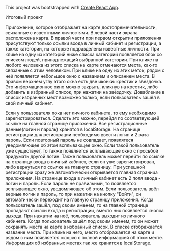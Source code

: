 This project was bootstrapped with [Create React App](https://github.com/facebookincubator/create-react-app).

Итоговый проект

Приложение, которое отображает на карте достопремечательности, связанные с известными личностями.
В левой части экрана расположена карта. 
В правой части при первом открытии приложения присутствуют только ссылки входа в личный кабинет и регистрации, а также категории, на которые подразделены известные личности.
При клике на одну из категорий ниже списка категорий появляется блок со списком людей, принадлежащий выбранной категории.
При клике на любого человека из этого списка на карте отмечаются места, как-то связанные с этим человеком.
При клике на одну из этих меток, рядом с ней появляется небольшое окно с названием и описанием места. В правом верхнем углу этого окна есть две иконки: крестик и звездочка. Это информационное окно можно закрыть, кликнув на крестик, либо добавить в избранный список, при нажатии на звёздочку. Довабление в список избранных мест возможно только, если пользователь зашёл в свой личный кабинет.

Если у пользователя пока нет личного кабинета, то ему необходимо зарегистрироваться. Сделоть это можно, перейдя по соответвующей ссылке на главной странице приложения. Все регистрационные данные(логин и пароль) хранятся в localStorage.
На странице регистрации для регистрации необходимо ввести логин и 2 раза пароль. Если повторный пароль не совпадает, появлятеся уведомляющее об этом всплывающее окно. Если такой пользователь уже существует, то также появляется всплывающее окно с просьбой придумать другой логин. Также пользователь может перейти по ссылке на страницу входа в личный кабинет, если он уже зарегистрирован, либо вернуться по ссылке на главную страницу. При успешной регистрации сразу же автоматически открывается главная страница приложения.
На странице входа в личный кабинет есть 2 поля ввода - логин и пароль. Если пароль не правильный, то появляется всплывающее окно, уведомляющее об этом. Если пользователь ввёл верные логин и пароль, то при нажатии на кнопку "Войти", он автоматически переходит на главную страницу приложения.
Когда пользователь зашёл, под своим именем, то на главной странице пропадают ссылки входа и регистрации, вместо них появляется кнопка выхода. При нажатии на неё, пользователь выходит из личного кабинета.
Когда пользователь зашёл под своим именем, то он может сохранять места на карте в избранный список. В списке отображается название места. При клике на него, место отображается на карте и рядом с ним появляется окошко с полной информацией об этом месте. Информация об избранных местах так же хранится в localStorage.
